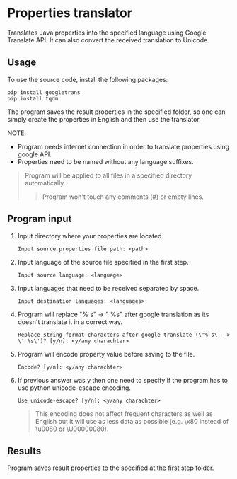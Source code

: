 # Properties translator
Translates Java properties into the specified language using Google Translate API. It can also convert the received translation to Unicode.

## Usage

To use the source code, install the following packages:

```
pip install googletrans
pip install tqdm
```

The program saves the result properties in the specified folder, so one can simply create the properties in English and then use the translator.

NOTE:
- Program needs internet connection in order to translate properties using google API.
- Properties need to be named without any language suffixes.

> Program will be applied to all files in a specified directory automatically.
>> Program won't touch any comments (#) or empty lines.

## Program input

1. Input directory where your properties are located.
    ```
    Input source properties file path: <path>
    ```

2. Input language of the source file specified in the first step.
    ```
    Input source language: <language>
    ```

3. Input languages that need to be received separated by space.
    ```
    Input destination languages: <languages>
    ```

4. Program will replace "% s" -> " %s" after google translation as its doesn't translate it in a correct way.
    ```
    Replace string format characters after google translate (\'% s\' -> \' %s\')? [y/n]: <y/any charachter>
    ```

5. Program will encode property value before saving to the file.
    ```
    Encode? [y/n]: <y/any charachter>
    ```

6. If previous answer was y then one need to specify if the program has to use python unicode-escape encoding.
    ```
    Use unicode-escape? [y/n]: <y/any charachter>
    ```
    > This encoding does not affect frequent characters as well as English but it will use as less data as possible (e.g. \x80 instead of \u0080 or \U00000080).

## Results

Program saves result properties to the specified at the first step folder.
